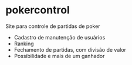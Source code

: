 # pokercontrol

Site para controle de partidas de poker

- Cadastro de manutenção de usuários
- Ranking
- Fechamento de partidas, com divisão de valor
- Possibilidade e mais de um ganhador
